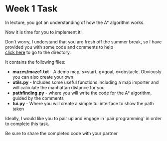 # Week 1 Task

In lecture, you got an understanding of how the A* algorithm works.

Now it is time for you to implement it!

Don't worry, I understand that you are fresh off the summer break, so I have provided you with some code and comments 
to help  
[click here](https://github.com/darrened/526/tree/main/Week1) to go to the directory.

It contains the following files:
* __mazes/maze1.txt__ - A demo map, s=start, g=goal, x=obstacle. Obviously you can also create your own
* __utils.py__ - Includes some useful functions including a map importer and will calculate the manhattan distance for you
* __pathfinding.py__ -  where you will write the code for the A* algorithm, guided by the comments
* __tui.py__ - Where you will create a simple tui interface to show the path taken

Ideally, I would like you to pair up and engage in 'pair programming' in order to complete this task.

Be sure to share the completed code with your partner
